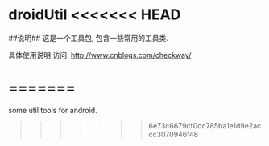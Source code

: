 droidUtil
<<<<<<< HEAD
===========

##说明##
 这是一个工具包, 包含一些常用的工具类.

具体使用说明 访问. http://www.cnblogs.com/checkway/




=======
=========

some util tools for android.
>>>>>>> 6e73c6679cf0dc785ba1e1d9e2accc3070946f48

